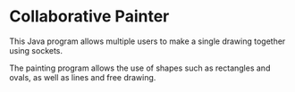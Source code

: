 # Collaborative Painter

This Java program allows multiple users to make a single drawing together using sockets.

The painting program allows the use of shapes such as rectangles and ovals, as well as lines and free drawing.
